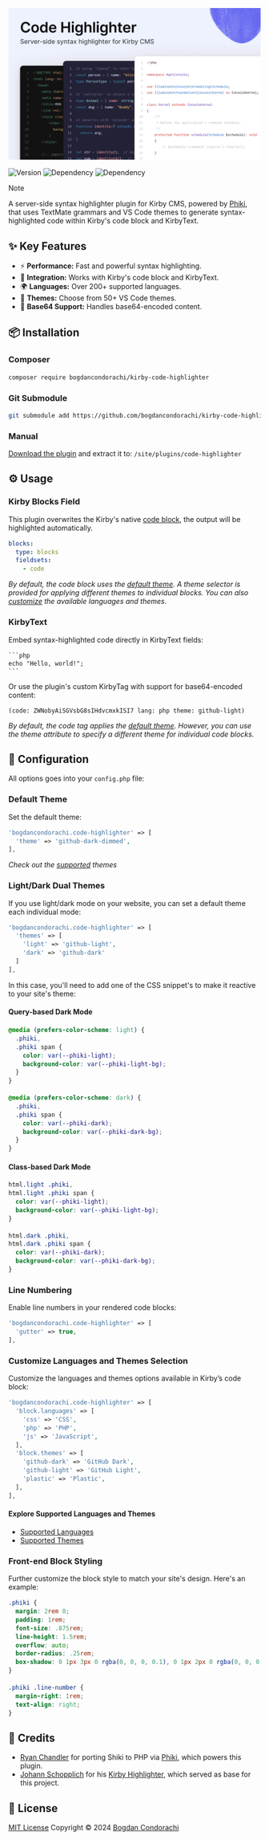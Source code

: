 ![Kirby Code Highlighter](.github/preview-v2.png)

![Version](https://img.shields.io/packagist/v/bogdancondorachi/kirby-code-highlighter?style=for-the-badge&label=Version&labelColor=3d444d&color=096BDE)
![Dependency](https://img.shields.io/badge/kirby-%5E4.0-F4E162?style=for-the-badge&labelColor=3d444d)
![Dependency](https://img.shields.io/packagist/dependency-v/bogdancondorachi/kirby-code-highlighter/php?style=for-the-badge&label=PHP&labelColor=3d444d&color=7C72FF)

> [!NOTE]
> A server-side syntax highlighter plugin for Kirby CMS, powered by [Phiki](https://github.com/phikiphp/phiki), that uses TextMate grammars and VS Code themes to generate syntax-highlighted code within Kirby's code block and KirbyText.

## ✨ Key Features
- ⚡ **Performance:** Fast and powerful syntax highlighting.
- 🚀 **Integration:** Works with Kirby's code block and KirbyText.
- 🌍 **Languages:** Over 200+ supported languages.
- 🎨 **Themes:** Choose from 50+ VS Code themes.
- 🔐 **Base64 Support:** Handles base64-encoded content.

## 📦 Installation

### Composer
```bash
composer require bogdancondorachi/kirby-code-highlighter
```

### Git Submodule
```bash
git submodule add https://github.com/bogdancondorachi/kirby-code-highlighter.git site/plugins/code-highlighter
```

### Manual
[Download the plugin](https://api.github.com/repos/bogdancondorachi/kirby-code-highlighter/zipball) and extract it to: `/site/plugins/code-highlighter`

## ⚙️ Usage

### Kirby Blocks Field
This plugin overwrites the Kirby's native [code block](https://getkirby.com/docs/reference/panel/blocks/code), the output will be highlighted automatically.

```yaml
blocks:
  type: blocks
  fieldsets:
    - code
```
*By default, the code block uses the [default theme](#default-theme). A theme selector is provided for applying different themes to individual blocks. You can also [customize](#customize-languages-and-themes-selection) the available languages and themes.*

### KirbyText
Embed syntax-highlighted code directly in KirbyText fields:

````
```php
echo "Hello, world!";
```
````

Or use the plugin's custom KirbyTag with support for base64-encoded content:

```
(code: ZWNobyAiSGVsbG8sIHdvcmxkISI7 lang: php theme: github-light)
```
*By default, the code tag applies the [default theme](#default-theme). However, you can use the theme attribute to specify a different theme for individual code blocks.*

## 🔧 Configuration
All options goes into your `config.php` file:

### Default Theme
Set the default theme:

```php
'bogdancondorachi.code-highlighter' => [
  'theme' => 'github-dark-dimmed',
],
```
*Check out the [supported](#explore-supported-languages-and-themes) themes*

### Light/Dark Dual Themes
If you use light/dark mode on your website, you can set a default theme each individual mode:

```php
'bogdancondorachi.code-highlighter' => [
  'themes' => [
    'light' => 'github-light',
    'dark' => 'github-dark'
  ]
],
```

In this case, you'll need to add one of the CSS snippet's to make it reactive to your site's theme:

#### Query-based Dark Mode
```css
@media (prefers-color-scheme: light) {
  .phiki,
  .phiki span {
    color: var(--phiki-light);
    background-color: var(--phiki-light-bg);
  }
}

@media (prefers-color-scheme: dark) {
  .phiki,
  .phiki span {
    color: var(--phiki-dark);
    background-color: var(--phiki-dark-bg);
  }
}
```

#### Class-based Dark Mode
```css
html.light .phiki,
html.light .phiki span {
  color: var(--phiki-light);
  background-color: var(--phiki-light-bg);
}

html.dark .phiki,
html.dark .phiki span {
  color: var(--phiki-dark);
  background-color: var(--phiki-dark-bg);
}
```

### Line Numbering
Enable line numbers in your rendered code blocks:

```php
'bogdancondorachi.code-highlighter' => [
  'gutter' => true,
],
```

### Customize Languages and Themes Selection
Customize the languages and themes options available in Kirby’s code block:

```php
'bogdancondorachi.code-highlighter' => [
  'block.languages' => [
    'css' => 'CSS',
    'php' => 'PHP',
    'js' => 'JavaScript',
  ],
  'block.themes' => [
    'github-dark' => 'GitHub Dark',
    'github-light' => 'GitHub Light',
    'plastic' => 'Plastic',
  ],
],
```

#### Explore Supported Languages and Themes
- [Supported Languages](https://shiki.matsu.io/languages)
- [Supported Themes](https://shiki.matsu.io/themes)

### Front-end Block Styling
Further customize the block style to match your site's design. Here's an example:

```css
.phiki {
  margin: 2rem 0;
  padding: 1rem;
  font-size: .875rem;
  line-height: 1.5rem;
  overflow: auto;
  border-radius: .25rem;
  box-shadow: 0 1px 3px 0 rgba(0, 0, 0, 0.1), 0 1px 2px 0 rgba(0, 0, 0, 0.06);
}

.phiki .line-number {
  margin-right: 1rem;
  text-align: right;
}
```

## 🙏 Credits
- [Ryan Chandler](https://github.com/ryangjchandler) for porting Shiki to PHP via [Phiki](https://github.com/phikiphp/phiki), which powers this plugin.
- [Johann Schopplich](https://github.com/johannschopplich) for his [Kirby Highlighter](https://github.com/johannschopplich/kirby-highlighter), which served as base for this project.

## 📜 License
[MIT License](./LICENSE) Copyright © 2024 [Bogdan Condorachi](https://github.com/bogdancondorachi)
